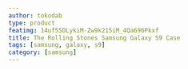 ```yaml
---
author: tokodab
type: product
featimg: 14uf55DLykiM-Zw9k215iM_4Qa696Pkxf
title: The Rolling Stones Samsung Galaxy S9 Case
tags: [samsung, galaxy, s9]
category: [samsung]
---
```

